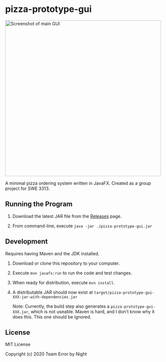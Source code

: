 # pizza-prototype-gui

<img width="500" alt="Screenshot of main GUI" src="https://user-images.githubusercontent.com/4561733/100676416-dafa0100-3336-11eb-9d5d-50f82867830e.png">

A minimal pizza ordering system written in JavaFX. Created as a group project for SWE 3313.

## Running the Program

1. Download the latest JAR file from the [Releases](https://github.com/TeamErrorByNight2020/pizza-prototype-gui/releases) page.

2. From command-line, execute `java -jar ./pizza-prototype-gui.jar`

## Development

Requires having Maven and the JDK installed.

1. Download or clone this repository to your computer.

2. Execute `mvn javafx:run` to run the code and test changes.

3. When ready for distribution, execute `mvn install`.

4. A distributable JAR should now exist at `target/pizza-prototype-gui-XXX-jar-with-dependencies.jar`
   
   Note: Currently, the build step also generates a `pizza-prototype-gui-XXX.jar`, which is not useable. Maven is hard, and I don't know why it does this. This one should be ignored.

## License

MIT License

Copyright (c) 2020 Team Error by Night
